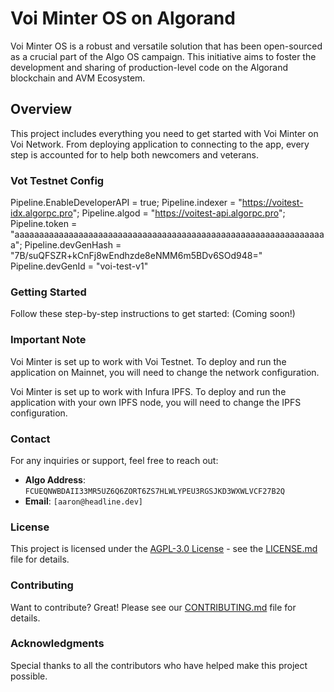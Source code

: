 # Voi Minter OS on Algorand

Voi Minter OS is a robust and versatile solution that has been open-sourced as a crucial part of the Algo OS campaign. This initiative aims to foster the development and sharing of production-level code on the Algorand blockchain and AVM Ecosystem.

## Overview

This project includes everything you need to get started with Voi Minter on Voi Network. From deploying application to connecting to the app, every step is accounted for to help both newcomers and veterans.

### Vot Testnet Config

Pipeline.EnableDeveloperAPI = true;
Pipeline.indexer = "https://voitest-idx.algorpc.pro";
Pipeline.algod = "https://voitest-api.algorpc.pro";
Pipeline.token = "aaaaaaaaaaaaaaaaaaaaaaaaaaaaaaaaaaaaaaaaaaaaaaaaaaaaaaaaaaaaaaaa";
Pipeline.devGenHash = "7B/suQFSZR+kCnFj8wEndhzde8eNMM6m5BDv6SOd948="
Pipeline.devGenId = "voi-test-v1"

### Getting Started

Follow these step-by-step instructions to get started:
(Coming soon!)

### Important Note

Voi Minter is set up to work with Voi Testnet. To deploy and run the application on Mainnet, you will need to change the network configuration.

Voi Minter is set up to work with Infura IPFS. To deploy and run the application with your own IPFS node, you will need to change the IPFS configuration.

### Contact

For any inquiries or support, feel free to reach out:

- **Algo Address**: `FCUEQNWBDAII33MR5UZ6Q6ZORT6ZS7HLWLYPEU3RGSJKD3WXWLVCF27B2Q`
- **Email**: `[aaron@headline.dev]`

### License

This project is licensed under the [AGPL-3.0 License](LICENSE) - see the [LICENSE.md](LICENSE.md) file for details.

### Contributing

Want to contribute? Great! Please see our [CONTRIBUTING.md](CONTRIBUTING.md) file for details.

### Acknowledgments

Special thanks to all the contributors who have helped make this project possible.
